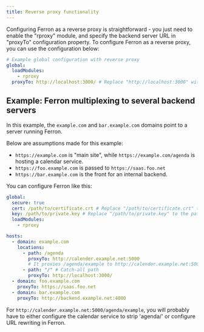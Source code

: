 ```yaml
---
title: Reverse proxy functionality
---
```


Configuring Ferron as a reverse proxy is straightforward - you just
need to enable the "rproxy" module, and specify the backend server
URL in "proxyTo" configuration property.
To configure Ferron as a reverse proxy,
you can use the configuration below:

```yaml
# Example global configuration with reverse proxy
global:
  loadModules:
    - rproxy
  proxyTo: http://localhost:3000/ # Replace "http://localhost:3000" with the backend server URL
```

## Example: Ferron multiplexing to several backend servers

In this example, the `example.com` and `bar.example.com` domains point to a server running Ferron.

Below are assumptions made for this example:
- `https://example.com` is "main site", while `https://example.com/agenda` is hosting a calendar service.
- `https://foo.example.com` is passed to `https://saas.foo.net`
- `https://bar.example.com` is the front for an internal backend.

You can configure Ferron like this:

```yaml
global:
  secure: true
  cert: /path/to/certificate.crt # Replace "/path/to/certificate.crt" to the path to the TLS certificate
  key: /path/to/private.key # Replace "/path/to/private.key" to the path to the private key
  loadModules:
    - rproxy

hosts:
  - domain: example.com
    locations:
      - path: /agenda
        proxyTo: http://calender.example.net:5000
        # It proxies /agenda/example to http://calender.example.net:5000/agenda/example
      - path: "/" # Catch-all path
        proxyTo: http://localhost:3000/
  - domain: foo.example.com
    proxyTo: https://saas.foo.net
  - domain: bar.example.com
    proxyTo: http://backend.example.net:4000
```

For `http://calender.example.net:5000/agenda/example`, you will probably have to either configure the calendar service to strip 'agenda/' or configure URL rewriting in Ferron.
